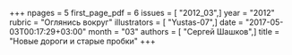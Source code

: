 +++
npages = 5
first_page_pdf = 6
issues = [ "2012_03",]
year = "2012"
rubric = "Оглянись вокруг"
illustrators = [ "Yustas-07",]
date = "2017-05-03T00:17:29+03:00"
month = "03"
authors = [ "Сергей Шашков",]
title = "Новые дороги и старые пробки"
+++
